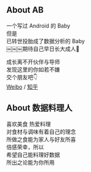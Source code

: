 ## About AB
一个写过 Android 的 Baby  
但是  
已转世投胎成了数据分析的 Baby  
￼￼￼期待自己早日长大成人🤣

成长离不开伙伴与导师  
发现这里的你如若不嫌  
交个朋友吧👇  
[Weibo](!https://weibo.com/androidbaby) / [知乎](!zhihu.com/people/androidbaaaby)

## About 数据料理人
喜欢美食 热爱料理  
对食材与调味有着自己的理念  
所做之食能为家人与好友所喜  
倍感荣幸，所以  
希望自己能料理好数据  
所出之论能为你所用
